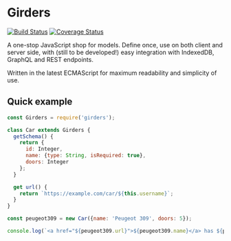 # Girders
[![Build Status](https://travis-ci.org/gregtyler/girders.svg?branch=master)](https://travis-ci.org/gregtyler/girders?branch=master)
[![Coverage Status](https://coveralls.io/repos/github/gregtyler/girder/badge.svg?branch=master)](https://coveralls.io/github/gregtyler/girder?branch=master)

A one-stop JavaScript shop for models. Define once, use on both client and server side, with (still to be developed!) easy integration with IndexedDB, GraphQL and REST endpoints.

Written in the latest ECMAScript for maximum readability and simplicity of use.

## Quick example
```javascript
const Girders = require('girders');

class Car extends Girders {
  getSchema() {
    return {
      id: Integer,
      name: {type: String, isRequired: true},
      doors: Integer
    };
  }

  get url() {
    return `https://example.com/car/${this.username}`;
  }
}

const peugeot309 = new Car({name: 'Peugeot 309', doors: 5});

console.log(`<a href="${peugeot309.url}">${peugeot309.name}</a> has ${peugeot309.doors}`);
```
